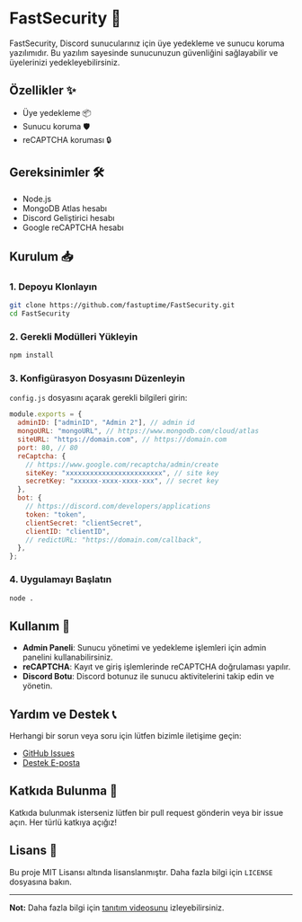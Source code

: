 # FastSecurity 🚀

FastSecurity, Discord sunucularınız için üye yedekleme ve sunucu koruma yazılımıdır. Bu yazılım sayesinde sunucunuzun güvenliğini sağlayabilir ve üyelerinizi yedekleyebilirsiniz.

## Özellikler ✨

- Üye yedekleme 📦
- Sunucu koruma 🛡️
- reCAPTCHA koruması 🔒

## Gereksinimler 🛠️

- Node.js
- MongoDB Atlas hesabı
- Discord Geliştirici hesabı
- Google reCAPTCHA hesabı

## Kurulum 📥

### 1. Depoyu Klonlayın

```bash
git clone https://github.com/fastuptime/FastSecurity.git
cd FastSecurity
```

### 2. Gerekli Modülleri Yükleyin

```bash
npm install
```

### 3. Konfigürasyon Dosyasını Düzenleyin

`config.js` dosyasını açarak gerekli bilgileri girin:

```javascript
module.exports = {
  adminID: ["adminID", "Admin 2"], // admin id
  mongoURL: "mongoURL", // https://www.mongodb.com/cloud/atlas
  siteURL: "https://domain.com", // https://domain.com
  port: 80, // 80
  reCaptcha: {
    // https://www.google.com/recaptcha/admin/create
    siteKey: "xxxxxxxxxxxxxxxxxxxxxxxx", // site key
    secretKey: "xxxxxx-xxxx-xxxx-xxx", // secret key
  },
  bot: {
    // https://discord.com/developers/applications
    token: "token",
    clientSecret: "clientSecret",
    clientID: "clientID",
    // redictURL: "https://domain.com/callback",
  },
};
```

### 4. Uygulamayı Başlatın

```bash
node .
```

## Kullanım 📝

- **Admin Paneli**: Sunucu yönetimi ve yedekleme işlemleri için admin panelini kullanabilirsiniz.
- **reCAPTCHA**: Kayıt ve giriş işlemlerinde reCAPTCHA doğrulaması yapılır.
- **Discord Botu**: Discord botunuz ile sunucu aktivitelerini takip edin ve yönetin.

## Yardım ve Destek 📞

Herhangi bir sorun veya soru için lütfen bizimle iletişime geçin:

- [GitHub Issues](https://github.com/fastuptime/FastSecurity/issues)
- [Destek E-posta](mailto:fastuptime@gmail.com)

## Katkıda Bulunma 🤝

Katkıda bulunmak isterseniz lütfen bir pull request gönderin veya bir issue açın. Her türlü katkıya açığız!

## Lisans 📄

Bu proje MIT Lisansı altında lisanslanmıştır. Daha fazla bilgi için `LICENSE` dosyasına bakın.

---

**Not:** Daha fazla bilgi için [tanıtım videosunu](https://www.youtube.com/watch?v=ercuDW7JZws) izleyebilirsiniz.
